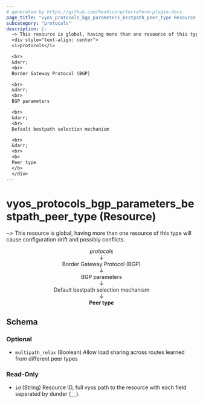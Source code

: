 ```yaml
---
# generated by https://github.com/hashicorp/terraform-plugin-docs
page_title: "vyos_protocols_bgp_parameters_bestpath_peer_type Resource - vyos"
subcategory: "protocols"
description: |-
  ~> This resource is global, having more than one resource of this type will cause configuration drift and possibly conflicts.
  <div style="text-align: center">
  <i>protocols</i>

  <br>
  &darr;
  <br>
  Border Gateway Protocol (BGP)

  <br>
  &darr;
  <br>
  BGP parameters

  <br>
  &darr;
  <br>
  Default bestpath selection mechanism

  <br>
  &darr;
  <br>
  <b>
  Peer type
  </b>
  </div>
---
```


# vyos_protocols_bgp_parameters_bestpath_peer_type (Resource)

~> This resource is global, having more than one resource of this type will cause configuration drift and possibly conflicts.

<div style="text-align: center">
<i>protocols</i>

<br>
&darr;
<br>
Border Gateway Protocol (BGP)

<br>
&darr;
<br>
BGP parameters

<br>
&darr;
<br>
Default bestpath selection mechanism

<br>
&darr;
<br>
<b>
Peer type
</b>
</div>



<!-- schema generated by tfplugindocs -->
## Schema

### Optional

- `multipath_relax` (Boolean) Allow load sharing across routes learned from different peer types

### Read-Only

- `id` (String) Resource ID, full vyos path to the resource with each field seperated by dunder (`__`).
